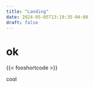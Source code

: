 ```yaml
---
title: "Landing"
date: 2024-05-05T13:19:35-04:00
draft: false
---
```


# ok

{{< fooshortcode >}}

cool




